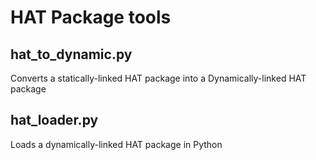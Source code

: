 # HAT Package tools 

## hat_to_dynamic.py
Converts a statically-linked HAT package into a Dynamically-linked HAT package

## hat_loader.py
Loads a dynamically-linked HAT package in Python

